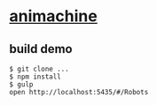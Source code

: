 # [animachine](animachine.org)

## build demo
```
$ git clone ...
$ npm install
$ gulp
open http://localhost:5435/#/Robots
```

